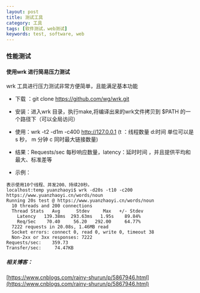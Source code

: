 ```yaml
---
layout: post
title: 测试工具
category: 工具
tags: [软件测试，web测试]
keywords: test, software, web
---
```


### 性能测试
#### 使用wrk 进行简易压力测试
wrk 工具进行压力测试非常方便简单，且能满足基本功能



- 下载 ：git clone https://github.com/wg/wrk.git

- 安装：进入wrk 目录，执行make,将编译出来的wrk文件拷贝到 $PATH 的一个路径下（可以全局访问）

- 使用：wrk -t2 -d1m -c400 http://127.0.0.1 (t ：线程数量   d:时间 单位可以是 s 秒， m 分钟   c 同时最大链接数量)


- 结果：Requests/sec 每秒响应数量，latency：延时时间  ，并且提供平均和最大、标准差等

- 示例：
```
表示使用10个线程、并发200、持续20秒。
localhost:temp yuanzhaoyi$ wrk -d20s -t10 -c200 https://www.yuanzhaoyi.cn/words/noun
Running 20s test @ https://www.yuanzhaoyi.cn/words/noun
  10 threads and 200 connections
  Thread Stats   Avg      Stdev     Max   +/- Stdev
    Latency   139.38ms  293.63ms   1.95s    89.84%
    Req/Sec    70.40     56.20   292.00     64.77%
  7222 requests in 20.08s, 1.46MB read
  Socket errors: connect 0, read 0, write 0, timeout 38
  Non-2xx or 3xx responses: 7222
Requests/sec:    359.73
Transfer/sec:     74.47KB
```

##### 相关博客：
[https://www.cnblogs.com/rainy-shurun/p/5867946.html](https://www.cnblogs.com/rainy-shurun/p/5867946.html)